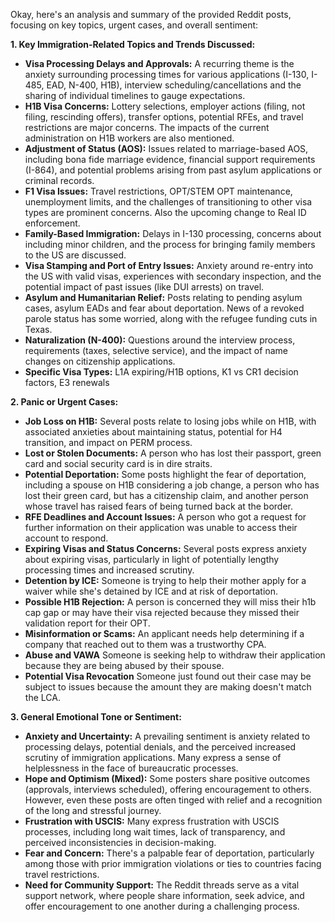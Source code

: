 Okay, here's an analysis and summary of the provided Reddit posts, focusing on key topics, urgent cases, and overall sentiment:

**1. Key Immigration-Related Topics and Trends Discussed:**

*   **Visa Processing Delays and Approvals:** A recurring theme is the anxiety surrounding processing times for various applications (I-130, I-485, EAD, N-400, H1B), interview scheduling/cancellations and the sharing of individual timelines to gauge expectations.
*   **H1B Visa Concerns:** Lottery selections, employer actions (filing, not filing, rescinding offers), transfer options, potential RFEs, and travel restrictions are major concerns. The impacts of the current administration on H1B workers are also mentioned.
*   **Adjustment of Status (AOS):** Issues related to marriage-based AOS, including bona fide marriage evidence, financial support requirements (I-864), and potential problems arising from past asylum applications or criminal records.
*   **F1 Visa Issues:** Travel restrictions, OPT/STEM OPT maintenance, unemployment limits, and the challenges of transitioning to other visa types are prominent concerns. Also the upcoming change to Real ID enforcement.
*   **Family-Based Immigration:** Delays in I-130 processing, concerns about including minor children, and the process for bringing family members to the US are discussed.
*   **Visa Stamping and Port of Entry Issues:** Anxiety around re-entry into the US with valid visas, experiences with secondary inspection, and the potential impact of past issues (like DUI arrests) on travel.
*   **Asylum and Humanitarian Relief:** Posts relating to pending asylum cases, asylum EADs and fear about deportation. News of a revoked parole status has some worried, along with the refugee funding cuts in Texas.
*    **Naturalization (N-400):** Questions around the interview process, requirements (taxes, selective service), and the impact of name changes on citizenship applications.
*    **Specific Visa Types:** L1A expiring/H1B options, K1 vs CR1 decision factors, E3 renewals

**2. Panic or Urgent Cases:**

*   **Job Loss on H1B:** Several posts relate to losing jobs while on H1B, with associated anxieties about maintaining status, potential for H4 transition, and impact on PERM process.
*   **Lost or Stolen Documents:** A person who has lost their passport, green card and social security card is in dire straits.
*   **Potential Deportation:** Some posts highlight the fear of deportation, including a spouse on H1B considering a job change, a person who has lost their green card, but has a citizenship claim, and another person whose travel has raised fears of being turned back at the border.
*   **RFE Deadlines and Account Issues:** A person who got a request for further information on their application was unable to access their account to respond.
*   **Expiring Visas and Status Concerns:**  Several posts express anxiety about expiring visas, particularly in light of potentially lengthy processing times and increased scrutiny.
*    **Detention by ICE:** Someone is trying to help their mother apply for a waiver while she's detained by ICE and at risk of deportation.
*   **Possible H1B Rejection:** A person is concerned they will miss their h1b cap gap or may have their visa rejected because they missed their validation report for their OPT.
*   **Misinformation or Scams:** An applicant needs help determining if a company that reached out to them was a trustworthy CPA.
*   **Abuse and VAWA** Someone is seeking help to withdraw their application because they are being abused by their spouse.
*   **Potential Visa Revocation** Someone just found out their case may be subject to issues because the amount they are making doesn't match the LCA.

**3. General Emotional Tone or Sentiment:**

*   **Anxiety and Uncertainty:** A prevailing sentiment is anxiety related to processing delays, potential denials, and the perceived increased scrutiny of immigration applications. Many express a sense of helplessness in the face of bureaucratic processes.
*   **Hope and Optimism (Mixed):** Some posters share positive outcomes (approvals, interviews scheduled), offering encouragement to others. However, even these posts are often tinged with relief and a recognition of the long and stressful journey.
*   **Frustration with USCIS:** Many express frustration with USCIS processes, including long wait times, lack of transparency, and perceived inconsistencies in decision-making.
*   **Fear and Concern:** There's a palpable fear of deportation, particularly among those with prior immigration violations or ties to countries facing travel restrictions.
*   **Need for Community Support:** The Reddit threads serve as a vital support network, where people share information, seek advice, and offer encouragement to one another during a challenging process.

